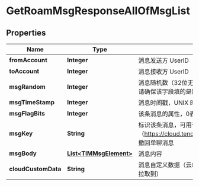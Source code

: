

# GetRoamMsgResponseAllOfMsgList


## Properties

| Name | Type | Description | Notes |
|------------ | ------------- | ------------- | -------------|
|**fromAccount** | **Integer** | 消息发送方 UserID |  [optional] |
|**toAccount** | **Integer** | 消息接收方 UserID |  [optional] |
|**msgRandom** | **Integer** | 消息随机数（32位无符号整数），后台用于同一秒内的消息去重。请确保该字段填的是随机 |  [optional] |
|**msgTimeStamp** | **Integer** | 消息时间戳，UNIX 时间戳（单位：秒 |  [optional] |
|**msgFlagBits** | **Integer** | 该条消息的属性，0表示正常消息，8表示被撤回的消息 |  [optional] |
|**msgKey** | **String** | 标识该条消息，可用于 REST API（https://cloud.tencent.com/document/product/269/38980） 撤回单聊消息 |  [optional] |
|**msgBody** | [**List&lt;TIMMsgElement&gt;**](TIMMsgElement.md) | 消息内容 |  [optional] |
|**cloudCustomData** | **String** | 消息自定义数据（云端保存，会发送到对端，程序卸载重装后还能拉取到） |  [optional] |



